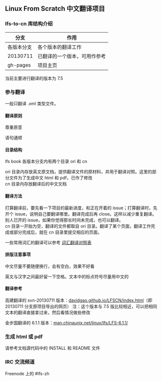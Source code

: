 ## Linux From Scratch 中文翻译项目


### lfs-to-cn 库结构介绍
|分支|作用|
|-----|-----|
|各版本分支|各个版本的翻译工作|
|20130711|已翻译的一个版本，可用作参考|
|gh-pages|项目主页|
当前主要进行翻译的版本为 7.5


### 参与翻译
一般只翻译 .xml 类型文件。
#### 翻译原则
尊重原意

语句通顺

#### 目录结构
lfs book 各版本分支内有两个目录 ori 和 cn  

ori 目录内存放英文原文档，提供翻译文件的原材料，并用于翻译对照。这里的部分文件为了生成中文 html 和 pdf，已作了修改  
cn  目录内存放翻译后的中文文档

#### 翻译方法
打算翻译前，要先看一下项目的最新进度，和正在开着的 issue；打算翻译时，先开个 issue，说明自己要翻译哪里。翻译完成后再 close。这样以减少重复翻译。别人已开的 issue，如果你觉得那长时间未完成，也可以翻译。  
cn 目录一开始为空，翻译的文件都取自 ori 目录。翻译了某个页面，翻译工作完成或部分完成后，就在 cn 目录里提交相应的页面。

一些常用词汇的翻译可以参考 [词汇翻译对照表](https://github.com/Saigut/lfs-to-cn/blob/7.5/CONTRAST.md)
#### 排版注意事项
中文尽量不要随便换行，会有空白，效果不好看

英文与汉字之间最好留一下空格。文本中的标点符号尽量用中文的

#### 翻译参考
高建翻译的 svn-20130711 版本：<a href="https://davidgao.github.io/LFSCN/index.html" target="_blank">davidgao.github.io/LFSCN/index.html</a>（即 20130711 分支原项目导出的网页）
注：这个版本与 7.5 版比较相近，可以把相同文本的翻译直接拿过来，然后看情况做些修改

金步国翻译的 6.1.1 版本：<a href="http://man.chinaunix.net/linux/lfs/LFS-6.1.1/" target="_blank">man.chinaunix.net/linux/lfs/LFS-6.1.1/</a>


### 生成 html 或 pdf
请参考文档源代码中的 INSTALL 和 README 文件


### IRC 交流频道
Freenode 上的 \#lfs-zh

